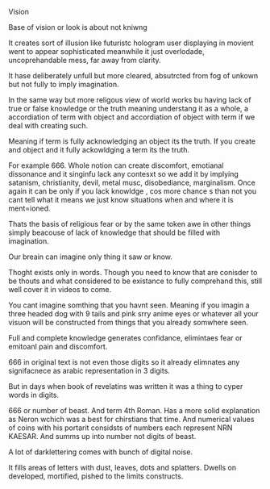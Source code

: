 Vision

Base of vision or look is about not kniwng 

It creates sort of illusion like futuristc hologram user displaying in movient went to appear sophisticated meanwhile it just overlodade, uncoprehandable mess, far away from clarity.

It hase deliberately unfull but more cleared, absutrcted from fog of unkown but not fully to imply imagination.

In the same way but more religous view of world works bu having lack of true or false knowledge or the truth meaning understang it as a whole, a accordiation of term with object and accordiation of object with term if we deal with creating such.

Meaning if term is fully acknowledging an object its the truth. If you create and object and it fully ackowldging a term its the truth.

For example 666.
Whole notion can create discomfort, emotianal dissonance and it singinfu lack any contesxt so we add it by implying satanism, christianity, devil, metal musc, disobediance, marginalism. Once again it can be only if you lack knowldge , cos more chance s than not you cant tell what it means we just know situations when and where it is ment=ioned.

Thats the basis of religious fear or by the same token awe in other things simply beacouse of lack of knowledge that should be filled with imagination.

Our breain can imagine only thing it saw or know.

Thoght exists only in words. 
Though you need to know that are conisder to be thouts and what considered to be existance to fully comprehand this, still well cover it in videos to come.

You cant imagine somthing that you havnt seen. Meaning if you imagin a three headed dog with 9 tails and pink srry anime eyes or whatever all your visuon will be constructed from things that you already somwhere seen. 

Full and complete knowledge generates confidance, elimintaes fear or emitoanl pain and discomfort.

666 in original text is not even those digits so it already elimnates any signifacnece as arabic representation in 3 digits.

But in days when book of revelatins was written it was a thing to cyper words in digits.

666 or number of beast. And term 4th Roman.
Has a more solid explanation as Neron wchich was a best for chirstians that time. And numerical values of coins with his portarit considsts of numbers
each represent NRN KAESAR. And summs up into 
number not digits of beast. 

A lot of darklettering comes with bunch of digital noise.

It fills areas of letters with dust, leaves, dots and splatters. Dwells on developed, mortified, pished to the limits constructs.